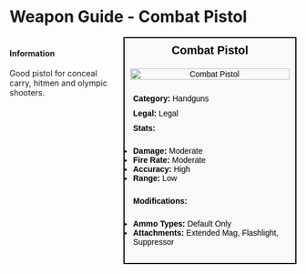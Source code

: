 # Weapon Guide - Combat Pistol

<div style="display: flex; align-items: flex-start; gap: 10px;">

  <div style="flex: 1; margin-right: 10px;">
  
  #### Information
  Good pistol for conceal carry, hitmen and olympic shooters.

  </div>

  <div style="width: 300px; border: 2px solid black; font-family: Arial, sans-serif; background-color: #f9f9f9; color: black;">
    <div style="background-color: #f9f9f9; padding: 10px; font-size: 20px; font-weight: bold; text-align: center;">Combat Pistol</div>
    <div style="text-align: center; padding: 10px;">
      <img src="image_url_here" alt="Combat Pistol" style="width: 100%; height: auto;">
    </div>
    <div style="padding: 10px;">
      <div style="padding: 5px;"><strong>Category:</strong> Handguns</div>
      <div style="padding: 5px;"><strong>Legal:</strong> Legal</div>
      <div style="padding: 5px;"><strong>Stats:</strong></div>
      <ul style="padding: 5px;">
        <li><strong>Damage:</strong> Moderate</li>
        <li><strong>Fire Rate:</strong> Moderate</li>
        <li><strong>Accuracy:</strong> High</li>
        <li><strong>Range:</strong> Low</li>
      </ul>
      <div style="padding: 5px;"><strong>Modifications:</strong></div>
      <ul style="padding: 5px;">
        <li><strong>Ammo Types:</strong> Default Only</li>
        <li><strong>Attachments:</strong> Extended Mag, Flashlight, Suppressor</li>
      </ul>
    </div>
  </div>

</div>
